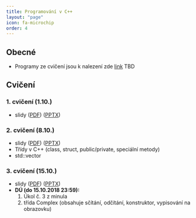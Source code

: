 ```yaml
---
title: Programování v C++
layout: "page"
icon: fa-microchip
order: 4
---
```


## Obecné
- Programy ze cvičení jsou k nalezení zde [link](https://github.com/fan1x/teaching-cpp-2018_19)
TBD

## Cvičení
### 1. cvičení (1.10.)
- slidy ([PDF](data/cpp/cv1/cpp_cv1.pdf)) ([PPTX](data/cpp/cv1/cpp_cv1.pptx))


### 2. cvičení (8.10.)
- slidy ([PDF](data/cpp/cv2/cpp_cv2.pdf)) ([PPTX](data/cpp/cv2/cpp_cv2.pptx))
- Třídy v C++ (class, struct, public/private, speciální metody)
- std::vector<T>

### 3. cvičení (15.10.)
- slidy ([PDF](data/cpp/cv3/cpp_cv3.pdf)) ([PPTX](data/cpp/cv3/cpp_cv3.pptx))
- **DÚ (do 15.10.2018 23:59):** 
    1. Úkol č. 3 z minula
	2. třída Complex (obsahuje sčítání, odčítání, konstruktor, vypisování na obrazovku)
